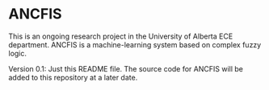 ANCFIS
======

This is an ongoing research project in the University of Alberta ECE department. ANCFIS is a machine-learning system based on complex fuzzy logic.

Version 0.1: Just this README file. The source code for ANCFIS will be added to this repository at a later date. 
